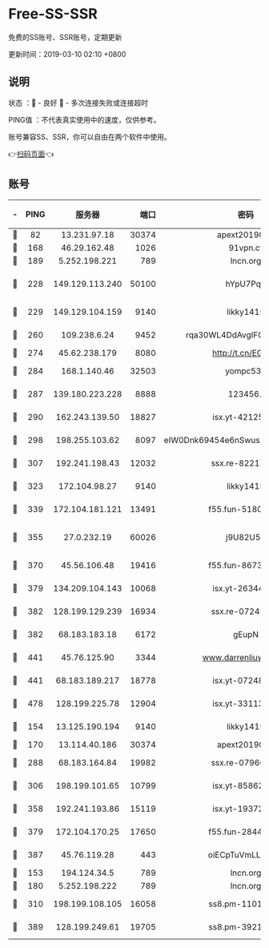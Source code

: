 # Free-SS-SSR

免费的SS账号、SSR账号，定期更新

更新时间：2019-03-10 02:10 +0800

## 说明

状态     ：🙂 - 良好 🙁 - 多次连接失败或连接超时

PING值   ：不代表真实使用中的速度，仅供参考。

账号兼容SS、SSR，你可以自由在两个软件中使用。

👉[扫码页面](https://liesauer.github.io/Free-SS-SSR/)👈

## 账号

|-|PING|服务器|端口|密码|加密方式|区域|
|:----:|:----:|:-----:|-----:|:----:|:----:|:----:|
|🙂|82|13.231.97.18|30374|apext2019006|chacha20|JP|
|🙂|168|46.29.162.48|1026|91vpn.cf|rc4-md5|RU|
|🙂|189|5.252.198.221|789|lncn.org|rc4|JP|
|🙂|228|149.129.113.240|50100|hYpU7PqP|chacha20-ietf-poly1305|CN|
|🙂|229|149.129.104.159|9140|likky1415|aes-256-cfb|HK|
|🙂|260|109.238.6.24|9452|rqa30WL4DdAvgIFG6Fs3znzTa|aes-256-cfb|FR|
|🙂|274|45.62.238.179|8080|http://t.cn/EGJIyrl|rc4-md5|CA|
|🙂|284|168.1.140.46|32503|yompc535|aes-256-cfb|AU|
|🙂|287|139.180.223.228|8888|123456..|aes-256-cfb|JP|
|🙂|290|162.243.139.50|18827|isx.yt-42125890|aes-256-cfb|US|
|🙂|298|198.255.103.62|8097|eIW0Dnk69454e6nSwuspv9DmS201tQ0D|aes-256-cfb|US|
|🙂|307|192.241.198.43|12032|ssx.re-82217458|aes-256-cfb|US|
|🙂|323|172.104.98.27|9140|likky1415|aes-256-cfb|JP|
|🙂|339|172.104.181.121|13491|f55.fun-51808653|aes-256-cfb|SG|
|🙂|355|27.0.232.19|60026|j9U82U53|xchacha20-ietf-poly1305|HK|
|🙂|370|45.56.106.48|19416|f55.fun-86730794|aes-256-cfb|US|
|🙂|379|134.209.104.143|10068|isx.yt-26344143|aes-256-cfb|SG|
|🙂|382|128.199.129.239|16934|ssx.re-07242436|aes-256-cfb|SG|
|🙂|382|68.183.183.18|6172|gEupN|aes-256-cfb|SG|
|🙂|441|45.76.125.90|3344|www.darrenliuwei.com|aes-256-cfb|AU|
|🙂|441|68.183.189.217|18778|isx.yt-07248884|aes-256-cfb|SG|
|🙂|478|128.199.225.78|12904|isx.yt-33113318|aes-256-cfb|SG|
|🙂|154|13.125.190.194|9140|likky1415|aes-256-cfb|KR|
|🙂|170|13.114.40.186|30374|apext2019006|chacha20|JP|
|🙂|288|68.183.164.84|19982|ssx.re-07966626|aes-256-cfb|US|
|🙂|306|198.199.101.65|10799|isx.yt-85862163|aes-256-cfb|US|
|🙂|358|192.241.193.86|15119|isx.yt-19372058|aes-256-cfb|US|
|🙂|379|172.104.170.25|17650|f55.fun-28443549|aes-256-cfb|SG|
|🙂|387|45.76.119.28|443|oiECpTuVmLLxk4Ts|aes-256-cfb|AU|
|🙁|153|194.124.34.5|789|lncn.org|rc4|JP|
|🙁|180|5.252.198.222|789|lncn.org|rc4|JP|
|🙁|310|198.199.108.105|16058|ss8.pm-11016840|aes-256-cfb|US|
|🙁|389|128.199.249.61|19705|ss8.pm-39219845|aes-256-cfb|SG|

